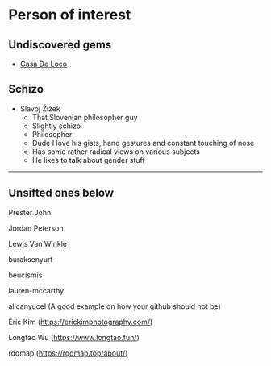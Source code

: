 # Person of interest

## Undiscovered gems

- [Casa De Loco](https://www.youtube.com/channel/UC6IivHdACKC_wDc1kPWidNg)

## Schizo

- Slavoj Žižek
  - That Slovenian philosopher guy
  - Slightly schizo
  - Philosopher
  - Dude I love his gists, hand gestures and constant touching of nose
  - Has some rather radical views on various subjects
  - He likes to talk about gender stuff


---
## Unsifted ones below

Prester John

Jordan Peterson

Lewis Van Winkle

buraksenyurt

beucismis

lauren-mccarthy

alicanyucel (A good example on how your github should not be)

Eric Kim (https://erickimphotography.com/)

Longtao Wu (https://www.longtao.fun/)

rdqmap (https://rqdmap.top/about/)
